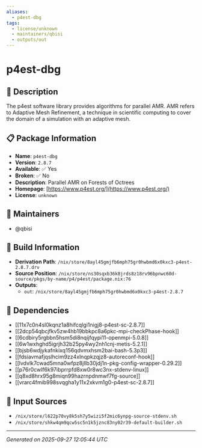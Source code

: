 ```yaml
---
aliases:
  - p4est-dbg
tags:
  - license/unknown
  - maintainers/qbisi
  - outputs/out
---
```


# p4est-dbg

## 📝 Description

The p4est software library provides algorithms for parallel AMR.
AMR refers to Adaptive Mesh Refinement, a technique in scientific
computing to cover the domain of a simulation with an adaptive mesh.


## 📋 Package Information

- **Name**: `p4est-dbg`
- **Version**: `2.8.7`
- **Available**: ✅ Yes
- **Broken**: ✅ No
- **Description**: Parallel AMR on Forests of Octrees
- **Homepage**: [https://www.p4est.org/](https://www.p4est.org/)
- **License**: `unknown`
## 👥 Maintainers

- @qbisi


## 🔧 Build Information

- **Derivation Path**: `/nix/store/8ayl45gmjfb6mph75gr0hwbmd6x0kxc3-p4est-2.8.7.drv`
- **Source Position**: `/nix/store/ns30sqxb36k8jrds8z18rv96bpnwc60d-source/pkgs/by-name/p4/p4est/package.nix:76`
- **Outputs**:
  - `out`:  `/nix/store/8ayl45gmjfb6mph75gr0hwbmd6x0kxc3-p4est-2.8.7`

## 🔗 Dependencies

- [[11x7c0n4sl0kqnz1a8hifcqlgi1nigj8-p4est-sc-2.8.7]]
- [[2dcp54qbcjfkv5zw4hb19bbkpc8a6pkc-mpi-checkPhase-hook]]
- [[6cdbiry5rgbbn5hsm5di8nqijfqypi11-openmpi-5.0.8]]
- [[6w1wxhghd5igrjh32b25py4wy2nh1cnj-metis-5.2.1]]
- [[bjsb6wdjykafnkixq156qdvmxhsm2bai-bash-5.3p3]]
- [[fdsiavmafjqslhcim9zz4xlnqpkzqjz8-autoreconf-hook]]
- [[lvdvlk7cwad5mna0wfpz8jllb30jdj1n-pkg-config-wrapper-0.29.2]]
- [[p76r0cwlf6k97ibprrpfd8xw0r8wc3nx-stdenv-linux]]
- [[q8xd8hrx95g8miqn99hazrnpdnmwf7fg-source]]
- [[vrarc4fmib998svqgha1y11x2xkvm1g0-p4est-sc-2.8.7]]

## 📁 Input Sources

- `/nix/store/l622p70vy8k5sh7y5wizi5f2mic6ynpg-source-stdenv.sh`
- `/nix/store/shkw4qm9qcw5sc5n1k5jznc83ny02r39-default-builder.sh`

---
*Generated on 2025-09-27 12:05:44 UTC*

